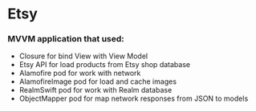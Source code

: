 # Etsy #

### MVVM application that used: ###

* Closure for bind View with View Model
* Etsy API for load products from Etsy shop database
* Alamofire pod for work with network
* AlamofireImage pod for load and cache images
* RealmSwift pod for work with Realm database
* ObjectMapper pod for map network responses from JSON to models

